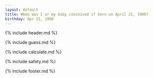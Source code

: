 ```yaml
---
layout: default
title: When was I or my baby conceived if born on April 21, 1900?
birthday: Apr 21, 1900
---
```


{% include header.md %}

{% include guess.md %}

{% include calculate.md %}

{% include safety.md %}

{% include footer.md %}



